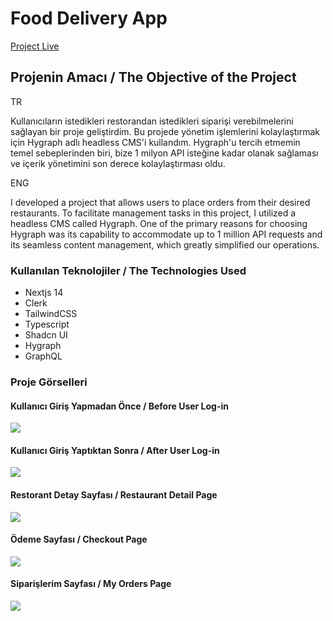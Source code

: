 <h1>Food Delivery App</h1>
<a href="https://food-delivery-app-pi-eight.vercel.app" target="_blank">Project Live</a>
<h2>Projenin Amacı / The Objective of the Project</h2>

<span>TR</span>
<p>Kullanıcıların istedikleri restorandan istedikleri siparişi verebilmelerini sağlayan bir proje geliştirdim. Bu projede yönetim işlemlerini kolaylaştırmak için Hygraph adlı headless CMS'i kullandım. Hygraph'u tercih etmemin temel sebeplerinden biri, bize 1 milyon API isteğine kadar olanak sağlaması ve içerik yönetimini son derece kolaylaştırması oldu.</p>

<span>ENG</span>
<p>I developed a project that allows users to place orders from their desired restaurants. To facilitate management tasks in this project, I utilized a headless CMS called Hygraph. One of the primary reasons for choosing Hygraph was its capability to accommodate up to 1 million API requests and its seamless content management, which greatly simplified our operations.</p>

<h3>Kullanılan Teknolojiler / The Technologies Used</h3>
<ul>
  <li>Nextjs 14</li>
  <li>Clerk</li>
  <li>TailwindCSS</li>
  <li>Typescript</li>
  <li>Shadcn UI</li>
  <li>Hygraph</li>
  <li>GraphQL</li>
</ul>

<h3>Proje Görselleri</h3>


<h4>Kullanıcı Giriş Yapmadan Önce / Before User Log-in</h4>
<img src="https://github.com/Batikann/food-delivery-app/assets/71382413/e355986f-4f36-4a5b-b16b-a56f72d5ecbc" />


<h4>Kullanıcı Giriş Yaptıktan Sonra / After User Log-in</h4>
<img src="https://github.com/Batikann/food-delivery-app/assets/71382413/24814446-f030-49d4-b74d-ed6b31fc5199"/>

<h4>Restorant Detay Sayfası / Restaurant Detail Page</h4>

<img src="https://github.com/Batikann/food-delivery-app/assets/71382413/28322c36-6944-489f-bf31-c06f6832f4f5"/>

<h4>Ödeme Sayfası / Checkout Page</h4>

<img src="https://github.com/Batikann/food-delivery-app/assets/71382413/0dffeec0-a4fb-4131-9e50-0053ee2b627c"/>

<h4>Siparişlerim Sayfası / My Orders Page</h4>

<img src="https://github.com/Batikann/food-delivery-app/assets/71382413/b395ffb5-6312-40f6-8af5-10ae4822f3fd"/>


